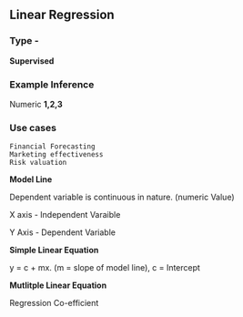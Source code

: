 ## Linear Regression

### Type - 

**Supervised**

### Example Inference  

Numeric **1,2,3**


### Use cases

	Financial Forecasting
	Marketing effectiveness
	Risk valuation

 **Model Line**

Dependent variable is continuous in nature. (numeric Value)



X axis - Independent Varaible

Y Axis - Dependent Variable


**Simple Linear Equation**


y = c + mx.  (m = slope of model line), c = Intercept


**Mutlitple Linear Equation**





Regression Co-efficient 



